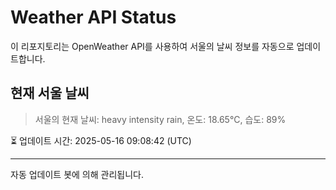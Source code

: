 
# Weather API Status

이 리포지토리는 OpenWeather API를 사용하여 서울의 날씨 정보를 자동으로 업데이트합니다.

## 현재 서울 날씨
> 서울의 현재 날씨: heavy intensity rain, 온도: 18.65°C, 습도: 89%

⏳ 업데이트 시간: 2025-05-16 09:08:42 (UTC)

---
자동 업데이트 봇에 의해 관리됩니다.
